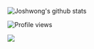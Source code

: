 ![Joshwong's github stats](https://github-readme-stats.vercel.app/api?username=wangzhenxi&show_icons=true&count_private=true)

![Profile views](https://komarev.com/ghpvc/?username=wangzhenxi)

![](https://hit.yhype.me/github/profile?user_id=21288246)
